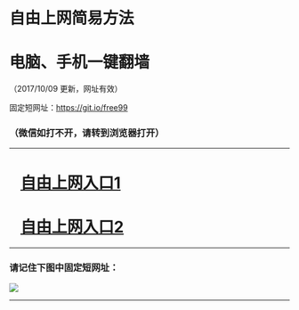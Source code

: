 ﻿# 自由上网简易方法

# 电脑、手机一键翻墙

（2017/10/09 更新，网址有效）

固定短网址：https://git.io/free99

### （微信如打不开，请转到浏览器打开）


***





# &nbsp;&nbsp; <a href="http://ft852720702.fwq-tz-1001.info/fwqtz01.html?t=100900117468 " target="_blank">自由上网入口1</a>
# &nbsp;&nbsp; <a href="http://ft199207621.fwq-tz-1002.info/fwqtz02.html?t=10090019893 " target="_blank">自由上网入口2</a>
***

### 请记住下图中固定短网址：

<img src="https://s3-us-west-2.amazonaws.com/fwq-1001/yjfq-20170905okok.png" /> 


***

